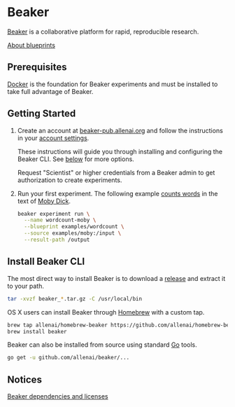 # Beaker

[Beaker](https://beaker-pub.allenai.org) is a collaborative platform for
rapid, reproducible research.

[About blueprints](https://github.com/PKing70/beaker/blob/master/docs/blueprints.md)

## Prerequisites

[Docker](https://www.docker.com/) is the foundation for Beaker experiments and
must be installed to take full advantage of Beaker.

## Getting Started

1. Create an account at [beaker-pub.allenai.org](https://beaker-pub.allenai.org)
   and follow the instructions in your [account settings](https://beaker-pub.allenai.org/user).

   These instructions will guide you through installing and configuring the
   Beaker CLI. See [below](#install-beaker-cli) for more options.
   
   Request "Scientist" or higher credentials from a Beaker admin to get authorization
   to create experiments.

2. Run your first experiment. The following example
   [counts words](https://beaker-pub.allenai.org/bp/bp_qbjvcda1sed7) in the text
   of [Moby Dick](https://beaker-pub.allenai.org/ds/ds_1hz9k6sgxi0a).

   ```bash
   beaker experiment run \
     --name wordcount-moby \
     --blueprint examples/wordcount \
     --source examples/moby:/input \
     --result-path /output
   ```

## Install Beaker CLI

The most direct way to install Beaker is to download a
[release](https://github.com/allenai/beaker/releases) and extract it to your path.

```bash
tar -xvzf beaker_*.tar.gz -C /usr/local/bin
```

OS X users can install Beaker through [Homebrew](https://brew.sh/) with a custom tap.


```bash
brew tap allenai/homebrew-beaker https://github.com/allenai/homebrew-beaker.git
brew install beaker
```

Beaker can also be installed from source using standard [Go](https://golang.org/) tools.

```bash
go get -u github.com/allenai/beaker/...
```
## Notices
[Beaker dependencies and licenses](https://app.fossa.io/attribution/a462337b-67c8-418e-8a05-9b6f67de4626)
